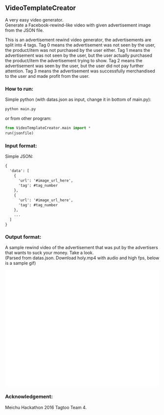 ## VideoTemplateCreator

A very easy video generator.<br>
Generate a Facebook-rewind-like video with given advertisement image from the JSON file.

This is an advertisement rewind video generator, the advertisements are split into 4 tags. Tag 0 means the advertisement was not seen by the user, the product/item was not purchased by the user either. Tag 1 means the advertisement was not seen by the user, but the user actually purchased the product/item the advertisement trying to show. Tag 2 means the advertisement was seen by the user, but the user did not pay further attention. Tag 3 means the advertisement was successfully merchandised to the user and made profit from the user.

### How to run:
Simple python (with datas.json as input, change it in bottom of main.py):
```python
python main.py
```
or from other program:
```python
from VideoTemplateCreator.main import *
run(jsonfile)
```

### Input format:
Simple JSON:
```
{
  'data': [
    {
      'url': '#image_url_here',
      'tag': #tag_number
    },
    {
      'url': '#image_url_here',
      'tag': #tag_number
    },
    ...
  ]
}
```

### Output format:
A sample rewind video of the advertisement that was put by the advertisers that wants to suck your money. Take a look.<br>
(Parsed from datas.json. Download holy.mp4 with audio and high fps, below is a sample gif)

![A sample gif from datas.json](https://github.com/markakisdong/VideoTemplateCreator/blob/master/sample.gif)

### Acknowledgement:
Meichu Hackathon 2016 Tagtoo Team 4.
